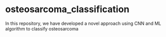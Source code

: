 # osteosarcoma_classification
In this repository, we have developed a novel approach using CNN and ML algorithm to classify osteosarcoma
